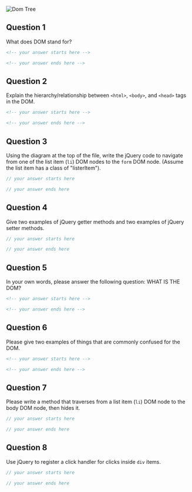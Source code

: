 ![Dom Tree](https://cloud.githubusercontent.com/assets/10408784/16956664/55e2d6b4-4da7-11e6-8b7e-099d124a7403.png)

## Question 1

What does DOM stand for?

```md
<!-- your answer starts here -->

<!-- your answer ends here -->
```

## Question 2

Explain the hierarchy/relationship between `<html>`, `<body>`, and `<head>` tags
in the DOM.

```md
<!-- your answer starts here -->

<!-- your answer ends here -->
```

## Question 3

Using the diagram at the top of the file, write the jQuery code to navigate from
one of the list item (`li`) DOM nodes to the `form` DOM node. (Assume the list
item has a class of "listerItem").

```js
// your answer starts here

// your answer ends here
```

## Question 4

Give two examples of jQuery getter methods and two examples of jQuery setter
methods.

```js
// your answer starts here

// your answer ends here
```

## Question 5

In your own words, please answer the following question: WHAT IS THE DOM?

```md
<!-- your answer starts here -->

<!-- your answer ends here -->
```

## Question 6

Please give two examples of things that are commonly confused for the DOM.

```md
<!-- your answer starts here -->

<!-- your answer ends here -->
```

## Question 7

Please write a method that traverses from a list item (`li`) DOM node to the
body DOM node, then hides it.

```js
// your answer starts here

// your answer ends here
```

## Question 8

Use jQuery to register a click handler for clicks inside `div` items.

```js
// your answer starts here

// your answer ends here
```
